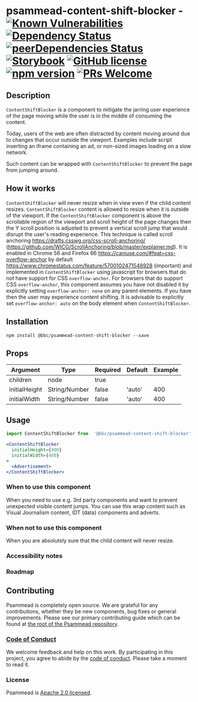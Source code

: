 # psammead-content-shift-blocker - [![Known Vulnerabilities](https://snyk.io/test/github/bbc/psammead/badge.svg?targetFile=packages%2Fcomponents%2Fpsammead-content-shift-blocker%2Fpackage.json)](https://snyk.io/test/github/bbc/psammead?targetFile=packages%2Fcomponents%2Fpsammead-content-shift-blocker%2Fpackage.json) [![Dependency Status](https://david-dm.org/bbc/psammead.svg?path=packages/components/psammead-content-shift-blocker)](https://david-dm.org/bbc/psammead?path=packages/components/psammead-content-shift-blocker) [![peerDependencies Status](https://david-dm.org/bbc/psammead/peer-status.svg?path=packages/components/psammead-content-shift-blocker)](https://david-dm.org/bbc/psammead?path=packages/components/psammead-content-shift-blocker&type=peer) [![Storybook](https://raw.githubusercontent.com/storybooks/brand/master/badge/badge-storybook.svg?sanitize=true)](https://bbc.github.io/psammead/?path=/story/components-contentshiftblocker--default) [![GitHub license](https://img.shields.io/badge/license-Apache%202.0-blue.svg)](https://github.com/bbc/psammead/blob/latest/LICENSE) [![npm version](https://img.shields.io/npm/v/@bbc/psammead-content-shift-blocker.svg)](https://www.npmjs.com/package/@bbc/psammead-content-shift-blocker) [![PRs Welcome](https://img.shields.io/badge/PRs-welcome-brightgreen.svg)](https://github.com/bbc/psammead/blob/latest/CONTRIBUTING.md)

## Description

`ContentShiftBlocker` is a component to mitigate the jarring user experience of the page moving while the user is in the middle of consuming the content.

Today, users of the web are often distracted by content moving around due to changes that occur outside the viewport. Examples include script inserting an iframe containing an ad, or non-sized images loading on a slow network.

Such content can be wrapped with `ContentShiftBlocker` to prevent the page from jumping around.

## How it works

`ContentShiftBlocker` will never resize when in view even if the child content resizes. `ContentShiftBlocker` content is allowed to resize when it is outside of the viewport. If the `ContentShiftBlocker` component is above the scrollable region of the viewport and scroll height of the page changes then the Y scroll position is adjusted to prevent a vertical scroll jump that would disrupt the user's reading experience. This technique is called scroll anchoring https://drafts.csswg.org/css-scroll-anchoring/ (https://github.com/WICG/ScrollAnchoring/blob/master/explainer.md). It is enabled in Chrome 56 and Firefox 66 https://caniuse.com/#feat=css-overflow-anchor by default https://www.chromestatus.com/feature/5700102471548928 (important) and implemented in `ContentShiftBlocker` using javascript for browsers that do not have support for CSS `overflow-anchor`. For browsers that do support CSS `overflow-anchor`, this component assumes you have not disabled it by explicitly setting `overflow-anchor: none` on any parent elements. If you have then the user may experience content shifting. It is advisable to explicitly set `overflow-anchor: auto` on the body element when `ContentShiftBlocker`.

## Installation

`npm install @bbc/psammead-content-shift-blocker --save`

## Props

| Argument      | Type          | Required | Default | Example         |
| ------------- | ------------- | -------- | ------- | --------------- |
| children      | node          | true     |         | <Advertisement> |
| initialHeight | String/Number | false    | 'auto'  | 400             |
| initialWidth  | String/Number | false    | 'auto'  | 400             |

## Usage

```jsx
import ContentShiftBlocker from  '@bbc/psammead-content-shift-blocker';

<ContentShiftBlocker
  initialHeight={400}
  initialWidth={400}
>
  <Advertisement>
</ContentShiftBlocker>
```

### When to use this component

When you need to use e.g. 3rd party components and want to prevent unexpected visible content jumps. You can use this wrap content such as Visual Journalism content, IDT (data) components and adverts.

### When not to use this component

When you are absolutely sure that the child content will never resize.

### Accessibility notes

<!-- Information about accessibility for this component -->

### Roadmap

<!-- Known future changes of the component -->

## Contributing

Psammead is completely open source. We are grateful for any contributions, whether they be new components, bug fixes or general improvements. Please see our primary contributing guide which can be found at [the root of the Psammead repository](https://github.com/bbc/psammead/blob/latest/CONTRIBUTING.md).

### [Code of Conduct](https://github.com/bbc/psammead/blob/latest/CODE_OF_CONDUCT.md)

We welcome feedback and help on this work. By participating in this project, you agree to abide by the [code of conduct](https://github.com/bbc/psammead/blob/latest/CODE_OF_CONDUCT.md). Please take a moment to read it.

### License

Psammead is [Apache 2.0 licensed](https://github.com/bbc/psammead/blob/latest/LICENSE).
